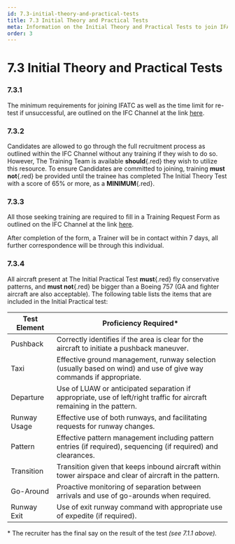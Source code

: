 ```yaml
---
id: 7.3-initial-theory-and-practical-tests
title: 7.3 Initial Theory and Practical Tests
meta: Information on the Initial Theory and Practical Tests to join IFATC.
order: 3
---
```


# 7.3  Initial Theory and Practical Tests



### 7.3.1    

The minimum requirements for joining IFATC as well as the time limit for re-test if unsuccessful, are outlined on the IFC Channel at the link [here](https://community.infiniteflight.com/t/infinite-flight-atc-recruiting/217147).

 

### 7.3.2    

Candidates are allowed to go through the full recruitment process as outlined within the IFC Channel without any training if they wish to do so. However, The Training Team is available **should**{.red} they wish to utilize this resource. To ensure Candidates are committed to joining, training **must not**{.red} be provided until the trainee has completed The Initial Theory Test with a score of 65% or more, as a **MINIMUM**{.red}.

### 7.3.3    

All those seeking training are required to fill in a Training Request Form as outlined on the IFC Channel at the link [here](https://community.infiniteflight.com/t/atc-training/416531).

 

After completion of the form, a Trainer will be in contact within 7 days, all further correspondence will be through this individual.

 

### 7.3.4    

All aircraft present at The Initial Practical Test **must**{.red} fly conservative patterns, and **must not**{.red} be bigger than a Boeing 757 (GA and fighter aircraft are also acceptable). The following table lists the items that are included in the Initial Practical test:

 

| **Test Element** | **Proficiency  Required\***                                  |
| ---------------- | ------------------------------------------------------------ |
| Pushback         | Correctly identifies if the area is clear for  the aircraft to initiate a pushback maneuver. |
| Taxi             | Effective ground management, runway selection  (usually based on wind) and use of give way commands if appropriate. |
| Departure        | Use of LUAW or anticipated separation if  appropriate, use of left/right traffic for aircraft remaining in the pattern. |
| Runway  Usage    | Effective use of both runways, and  facilitating requests for runway changes. |
| Pattern          | Effective pattern management including  pattern entries (if required), sequencing (if required) and clearances. |
| Transition       | Transition given that keeps inbound aircraft  within tower airspace and clear of aircraft in the pattern. |
| Go-Around        | Proactive monitoring of separation between arrivals  and use of go-arounds when required. |
| Runway  Exit     | Use of exit runway command with appropriate  use of expedite (if required). |

 

\* The recruiter has the final say on the result of the test *(see 7.1.1 above).*
